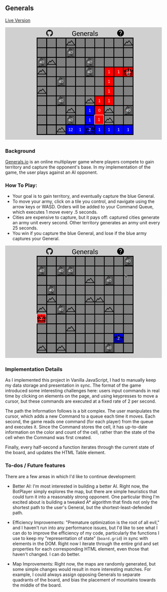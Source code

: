 ## Generals

[Live Version](adom.info/generals)

![Game](./docs/gifs/victory.gif)

### Background

[Generals.io](generals.io) is an online multiplayer game where players compete to gain territory and capture the opponent's base.  In my implementation of the game, the user plays against an AI opponent.

### How To Play:
+ Your goal is to gain territory, and eventually capture the blue General.
+ To move your army, click on a tile you control, and navigate using the arrow keys or WASD.  Orders will be added to your Command Queue, which executes 1 move every .5 seconds.
+ Cities are expensive to capture, but it pays off: captured cities generate an army unit every second.  Other territory generates an army unit every 25 seconds.
+ You win if you capture the blue General, and lose if the blue army captures your General.

![Informational Modal](docs/gifs/about-modal.gif)

### Implementation Details

As I implemented this project in Vanilla JavaScript, I had to manually keep my data storage and presentation in sync.  The format of the game introduced some interesting challenges here: users input commands in real time by clicking on elements on the page, and using keypresses to move a cursor, but these commands are executed at a fixed rate of 2 per second.

The path the Information follows is a bit complex.  The user manipulates the cursor, which adds a new Command to a queue each time it moves.  Each second, the game reads one command (for each player) from the queue and executes it.  Since the Command stores the cell, it has up-to-date information on the color and count of the cell, rather than the state of the cell when the Command was first created.

Finally, every half-second a function iterates through the current state of the board, and updates the HTML Table element.


### To-dos / Future features

There are a few areas in which I'd like to continue development:

+ Better AI: I'm most interested in building a better AI.  Right now, the BotPlayer simply explores the map, but there are simple heuristics that could turn it into a reasonably strong opponent.  One particular thing I'm excited about is building a tweaked A* algorithm that finds not only the shortest path to the user's General, but the shortest-least-defended path.

+ Efficiency Improvements: "Premature optimization is the root of all evil," and I haven't run into any performance issues, but I'd like to see what I can do to improve the efficiency of my code, particularly the functions I use to keep my "representation of state" (`board.grid`) in sync with elements in the DOM.  Right now I iterate through the entire grid and set properties for each corresponding HTML element, even those that haven't changed.  I can do better.

+ Map Improvements: Right now, the maps are randomly generated, but some simple changes would result in more interesting matches.  For example, I could always assign opposing Generals to separate quadrants of the board, and bias the placement of mountains towards the middle of the board.
